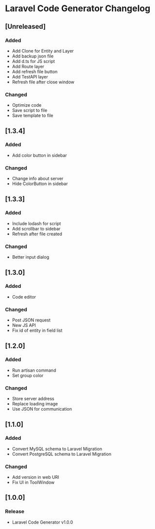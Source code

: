 <!-- Keep a Changelog guide -> https://keepachangelog.com -->

# Laravel Code Generator Changelog


## [Unreleased]
### Added
- Add Clone for Entity and Layer
- Add backup json file
- Add d.ts for JS script
- Add Route layer
- Add refresh file button
- Add TestAPI layer
- Refresh file after close window

### Changed
- Optimize code
- Save script to file
- Save template to file


## [1.3.4]
### Added
- Add color button in sidebar

### Changed
- Change info about server
- Hide ColorButton in sidebar


## [1.3.3]
### Added 
- Include lodash for script
- Add scrollbar to sidebar
- Refresh after file created

### Changed 
- Better input dialog


## [1.3.0]
### Added
- Code editor

### Changed
- Post JSON request
- New JS API
- Fix id of entity in field list


## [1.2.0]
### Added
- Run artisan command
- Set group color

### Changed
- Store server address
- Replace loading image
- Use JSON for communication


## [1.1.0]
### Added
- Convert MySQL schema to Laravel Migration
- Convert PostgreSQL schema to Laravel Migration

### Changed
- Add version in web URI
- Fix UI in ToolWindow


## [1.0.0]
### Release
- Laravel Code Generator v1.0.0
